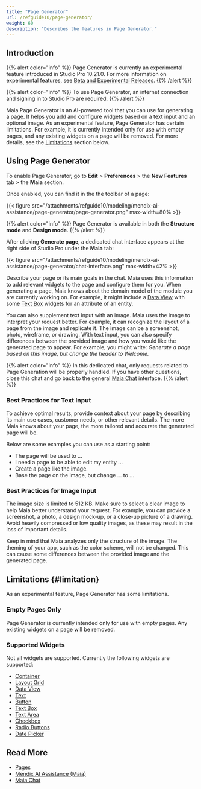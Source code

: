 ```yaml
---
title: "Page Generator"
url: /refguide10/page-generator/
weight: 60
description: "Describes the features in Page Generator."
---
```


## Introduction

{{% alert color="info" %}}
Page Generator is currently an experimental feature introduced in Studio Pro 10.21.0. For more information on experimental features, see [Beta and Experimental Releases](/releasenotes/beta-features/).
{{% /alert %}}

{{% alert color="info" %}}
To use Page Generator, an internet connection and signing in to Studio Pro are required.
{{% /alert %}}

Maia Page Generator is an AI-powered tool that you can use for generating a [page](/refguide10/page/). It helps you add and configure widgets based on a text input and an optional image. As an experimental feature, Page Generator has certain limitations. For example, it is currently intended only for use with empty pages, and any existing widgets on a page will be removed. For more details, see the [Limitations](#limitation) section below.

## Using Page Generator

To enable Page Generator, go to **Edit** > **Preferences** > the **New Features** tab > the **Maia** section.

Once enabled, you can find it in the the toolbar of a page:

{{< figure src="/attachments/refguide10/modeling/mendix-ai-assistance/page-generator/page-generator.png" max-width=80% >}}

{{% alert color="info" %}}
Page Generator is available in both the **Structure mode** and **Design mode**.
{{% /alert %}}

After clicking **Generate page**, a dedicated chat interface appears at the right side of Studio Pro under the **Maia** tab:

{{< figure src="/attachments/refguide10/modeling/mendix-ai-assistance/page-generator/chat-interface.png" max-width=42% >}}

Describe your page or its main goals in the chat. Maia uses this information to add relevant widgets to the page and configure them for you. When generating a page, Maia knows about the domain model of the module you are currently working on. For example, it might include a [Data View](/refguide10/data-view/) with some [Text Box](/refguide10/text-box/) widgets for an attribute of an entity.

You can also supplement text input with an image. Maia uses the image to interpret your request better. For example, it can recognize the layout of a page from the image and replicate it. The image can be a screenshot, photo, wireframe, or drawing. With text input, you can also specify differences between the provided image and how you would like the generated page to appear. For example, you might write: *Generate a page based on this image, but change the header to Welcome.*

{{% alert color="info" %}}
In this dedicated chat, only requests related to Page Generation will be properly handled. If you have other questions, close this chat and go back to the general [Maia Chat](/refguide10/maia-chat/) interface.
{{% /alert %}}

### Best Practices for Text Input

To achieve optimal results, provide context about your page by describing its main use cases, customer needs, or other relevant details. The more Maia knows about your page, the more tailored and accurate the generated page will be.

Below are some examples you can use as a starting point:

* The page will be used to ...
* I need a page to be able to edit my entity ...
* Create a page like the image.
* Base the page on the image, but change ... to ...

### Best Practices for Image Input

The image size is limited to 512 KB. Make sure to select a clear image to help Maia better understand your request. For example, you can provide a screenshot, a photo, a design mock-up, or a close-up picture of a drawing. Avoid heavily compressed or low quality images, as these may result in the loss of important details.

Keep in mind that Maia analyzes only the structure of the image. The theming of your app, such as the color scheme, will not be changed. This can cause some differences between the provided image and the generated page.

## Limitations {#limitation}

As an experimental feature, Page Generator has some limitations.

### Empty Pages Only

Page Generator is currently intended only for use with empty pages. Any existing widgets on a page will be removed.

### Supported Widgets

Not all widgets are supported. Currently the following widgets are supported:

* [Container](/refguide10/container/)
* [Layout Grid](/refguide10/layout-grid/)
* [Data View](/refguide10/data-view/)
* [Text](/refguide10/text/)
* [Button](/refguide10/button-widgets/)
* [Text Box](/refguide10/text-box/)
* [Text Area](/refguide10/text-area/)
* [Checkbox](/refguide10/check-box/)
* [Radio Buttons](/refguide10/radio-buttons/)
* [Date Picker](/refguide10/date-picker/)

## Read More

* [Pages](/refguide10/page/)
* [Mendix AI Assistance (Maia)](/refguide10/mendix-ai-assistance/)
* [Maia Chat](/refguide10/maia-chat/)
